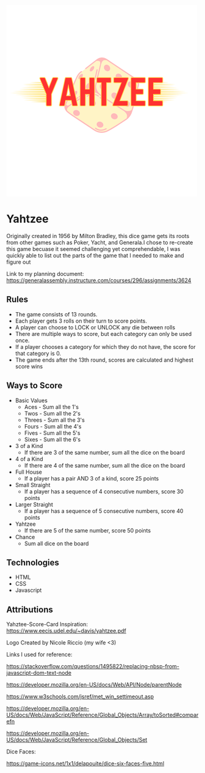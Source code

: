 <img src='images/Black and White Modern Entertainment Logo (3).png' alt='Yahtzee Logo'/>

# Yahtzee

Originally created in 1956 by Milton Bradley, this dice game gets its roots from other games such as Poker, Yacht, and Generala.I chose to re-create this game becuase it seemed challenging yet comprehendable, I was quickly able to list out the parts of the game that I needed to make and figure out

Link to my planning document:
https://generalassembly.instructure.com/courses/296/assignments/3624

## Rules

- The game consists of 13 rounds.
- Each player gets 3 rolls on their turn to score points.
- A player can choose to LOCK or UNLOCK any die between rolls
- There are multiple ways to score, but each category can only be used once.
- If a player chooses a category for which they do not have, the score for that category is 0.
- The game ends after the 13th round, scores are calculated and highest score wins

## Ways to Score

- Basic Values
  - Aces - Sum all the 1's
  - Twos - Sum all the 2's
  - Threes - Sum all the 3's
  - Fours - Sum all the 4's
  - Fives - Sum all the 5's
  - Sixes - Sum all the 6's
- 3 of a Kind
  - If there are 3 of the same number, sum all the dice on the board
- 4 of a Kind
  - If there are 4 of the same number, sum all the dice on the board
- Full House
  - If a player has a pair AND 3 of a kind, score 25 points
- Small Straight
  - If a player has a sequence of 4 consecutive numbers, score 30 points
- Larger Straight
  - If a player has a sequence of 5 consecutive numbers, score 40 points
- Yahtzee
  - If there are 5 of the same number, score 50 points
- Chance
  - Sum all dice on the board

## Technologies

- HTML
- CSS
- Javascript

## Attributions

Yahztee-Score-Card Inspiration:
https://www.eecis.udel.edu/~davis/yahtzee.pdf

Logo Created by Nicole Riccio (my wife <3)

Links I used for reference:

https://stackoverflow.com/questions/1495822/replacing-nbsp-from-javascript-dom-text-node

https://developer.mozilla.org/en-US/docs/Web/API/Node/parentNode

https://www.w3schools.com/jsref/met_win_settimeout.asp

https://developer.mozilla.org/en-US/docs/Web/JavaScript/Reference/Global_Objects/Array/toSorted#comparefn

https://developer.mozilla.org/en-US/docs/Web/JavaScript/Reference/Global_Objects/Set

Dice Faces:

https://game-icons.net/1x1/delapouite/dice-six-faces-five.html
